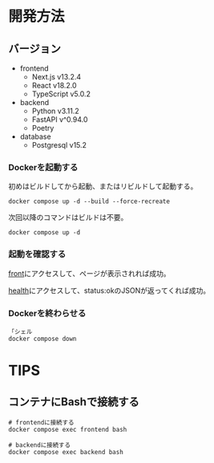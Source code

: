 # 開発方法

## バージョン
- frontend
    - Next.js v13.2.4
    - React v18.2.0
    - TypeScript v5.0.2
- backend
    - Python v3.11.2
    - FastAPI v^0.94.0
    - Poetry
- database
    - Postgresql v15.2

### Dockerを起動する

初めはビルドしてから起動、またはリビルドして起動する。

```shell
docker compose up -d --build --force-recreate
```

次回以降のコマンドはビルドは不要。

```shell
docker compose up -d
```

### 起動を確認する
[front](http://localhost:3000)にアクセスして、ページが表示されれば成功。

[health](http://localhost:8000/health)にアクセスして、status:okのJSONが返ってくれば成功。

### Dockerを終わらせる

```shell
「シェル
docker compose down
```

# TIPS

## コンテナにBashで接続する

```shell
# frontendに接続する
docker compose exec frontend bash

# backendに接続する
docker compose exec backend bash
```
